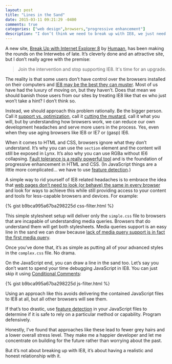 ```yaml
---
layout: post
title: "Lines in the Sand"
date: 2015-03-11 09:21:29 -0400
comments: true
categories: ["web design",browsers,"progressive enhancement"]
description: "I don’t think we need to break up with IE8, we just need to define our relationship a bit better."
---
```


A new site, [Break Up with Internet Explorer 8](http://breakupwithie8.com/) by [Humaan](http://www.humaan.com/), has been making the rounds on the Interwebs of late. It’s cleverly done and an attractive site, but I don’t really agree with the premise:

> Join the intervention and stop supporting IE8. It's time for an upgrade.

<!-- more -->

The reality is that some users don’t have control over the browsers installed on their computers and [IE8 may be the best they can muster](http://www.networkworld.com/article/2224510/microsoft-subnet/some-windows-xp-users-just-can-t-afford-to-upgrade.html). Most of us have had the luxury of moving on, but they haven’t. Does that mean we should banish those users from our sites by treating IE8 like that ex who just won’t take a hint? I don’t think so.

Instead, we should approach this problem rationally. Be the bigger person. Call it [support vs. optimization](http://bradfrost.com/blog/mobile/support-vs-optimization/), call it [cutting the mustard](http://responsivenews.co.uk/post/18948466399/cutting-the-mustard), call it what you will, but by understanding how browsers work, we can reduce our own development headaches and serve more users in the process. Yes, even when they use aging browsers like IE8 or IE7 or (gasp) IE6.

When it comes to HTML and CSS, browsers ignore what they don’t understand. It’s why you can use the `section` element and the content will still be exposed in Lynx. It’s also why you can use RGBa without IE6 collapsing. [Fault tolerance is a really powerful tool](http://adaptivewebdesign.info/1st-edition/chapter-1.html#the-rise-of-tolerance) and is the foundation of progressive enhancement in HTML and CSS. (In JavaScript things are a little more complicated… we have to use [feature detection](http://learn.jquery.com/code-organization/feature-browser-detection/).)

A simple way to rid yourself of IE8 related headaches is to embrace the idea that [web pages don’t need to look (or behave) the same in every browser](http://dowebsitesneedtolookexactlythesameineverybrowser.com/) and look for ways to achieve this while still providing access to your content and tools for less-capable browsers and devices. For example:

{% gist b9bca995a67ba298225d css-filter.html %}

This simple stylesheet setup will deliver only the `simple.css` file to browsers that are incapable of understanding media queries. Browsers that do understand them will get both stylesheets. Media queries support is an easy line in the sand we can draw because [lack of media query support is in fact the first media query](http://www.slideshare.net/bryanrieger/rethinking-the-mobile-web-by-yiibu/79).

Once you’ve done that, it’s as simple as putting all of your advanced styles in the `complex.css` file. No drama.

On the JavaScript end, you can draw a line in the sand too. Let’s say you don’t want to spend your time debugging JavaScript in IE8. You can just skip it using [Conditional Comments](http://www.quirksmode.org/css/condcom.html):

{% gist b9bca995a67ba298225d js-filter.html %}

Using an approach like this avoids delivering the contained JavaScript files to IE8 at all, but all other browsers will see them.

If that’s too drastic, use [feature detection](http://learn.jquery.com/code-organization/feature-browser-detection/) in your JavaScript files to determine if it is safe to rely on a particular method or capability. Program defensively.

Honestly, I’ve found that approaches like these lead to fewer grey hairs and a lower overall stress level. They make me a happier developer and let me concentrate on building for the future rather than worrying about the past.

But it’s not about breaking up with IE8, it’s about having a realistic and honest relationship with it.